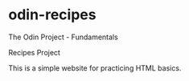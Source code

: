 # odin-recipes
The Odin Project - Fundamentals

Recipes Project

This is a simple website for practicing HTML basics.